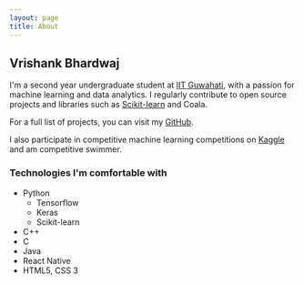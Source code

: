 ```yaml
---
layout: page
title: About
---
```


## Vrishank Bhardwaj

I'm a second year undergraduate student at <a href="http://www.iitg.ernet.in" target="_blank">IIT Guwahati</a>, with a passion for machine learning and data analytics. I regularly contribute to open source projects and libraries such as <a href="http://scikit-learn.org/dev/whats_new.html#code-and-documentation-contributors" target="_blank">Scikit-learn</a> and Coala. 

For a full list of projects, you can visit my <a href="https://github.com/vrishank97" target="_blank">GitHub</a>.

I also participate in competitive machine learning competitions on <a href="https://www.kaggle.com/vrishank97" target="_blank">Kaggle</a> and am competitive swimmer.

### Technologies I'm comfortable with

* Python
  * Tensorflow
  * Keras
  * Scikit-learn
* C++
* C
* Java
* React Native
* HTML5, CSS 3
